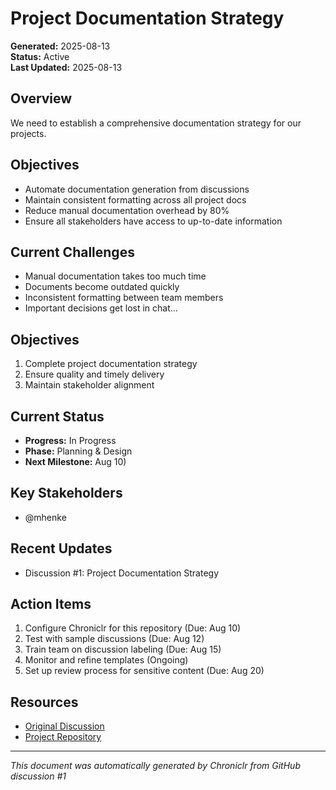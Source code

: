 # Project Documentation Strategy

**Generated:** 2025-08-13  
**Status:** Active  
**Last Updated:** 2025-08-13

## Overview

We need to establish a comprehensive documentation strategy for our projects.

## Objectives
- Automate documentation generation from discussions
- Maintain consistent formatting across all project docs
- Reduce manual documentation overhead by 80%
- Ensure all stakeholders have access to up-to-date information

## Current Challenges
- Manual documentation takes too much time
- Documents become outdated quickly
- Inconsistent formatting between team members
- Important decisions get lost in chat...

## Objectives

1. Complete project documentation strategy
2. Ensure quality and timely delivery
3. Maintain stakeholder alignment

## Current Status

- **Progress:** In Progress
- **Phase:** Planning & Design
- **Next Milestone:** Aug 10)

## Key Stakeholders

- @mhenke

## Recent Updates

- Discussion #1: Project Documentation Strategy

## Action Items

1. Configure Chroniclr for this repository (Due: Aug 10)
2. Test with sample discussions (Due: Aug 12)
3. Train team on discussion labeling (Due: Aug 15)
4. Monitor and refine templates (Ongoing)
5. Set up review process for sensitive content (Due: Aug 20)

## Resources

- [Original Discussion](https://github.com/mhenke/chroniclr/discussions/1)
- [Project Repository](https://github.com/mhenke/chroniclr)

---

_This document was automatically generated by Chroniclr from GitHub discussion #1_
